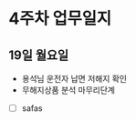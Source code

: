 # 4주차 업무일지

## 19일 월요일

* 용석님 운전자 납면 저해지 확인
*  무해지상품 분석 마무리단계
 - [ ] safas   
<!--stackedit_data:
eyJoaXN0b3J5IjpbLTExNDU3OTEzMzEsLTEzNzE3NjQ0MDAsMT
Y5ODgwNDc4Ml19
-->